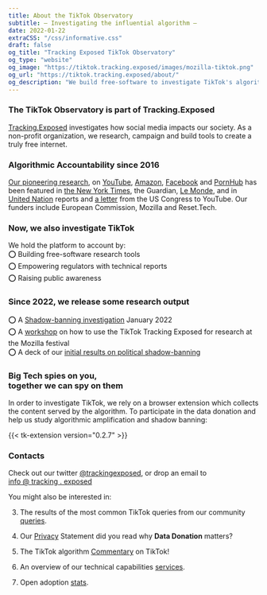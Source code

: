 ```yaml
---
title: About the TikTok Observatory
subtitle: — Investigating the influential algorithm —
date: 2022-01-22
extraCSS: "/css/informative.css"
draft: false
og_title: "Tracking Exposed TikTok Observatory"
og_type: "website"
og_image: "https://tiktok.tracking.exposed/images/mozilla-tiktok.png"
og_url: "https://tiktok.tracking.exposed/about/"
og_description: "We build free-software to investigate TikTok's algorithm and analyze its impact on our society."
---
```

<div class="row justify-content-md-center">
    <div class="col-md-8    ">

### The TikTok Observatory is part of Tracking.Exposed

[Tracking.Exposed](https://tracking.exposed) investigates how social media impacts our society. As a non-profit organization, we research, campaign and build tools to create a truly free internet.

### Algorithmic Accountability since 2016

[Our pioneering research](https://tracking.exposed/publications/), on [YouTube](https://youtube.tracking.exposed), [Amazon](https://amazon.tracking.exposed), [Facebook](https://facebook.tracking.exposed) and [PornHub](https://pornhub.tracking.exposed) has been featured in [the New York Times](https://www.nytimes.com/interactive/2020/03/02/technology/youtube-conspiracy-theory.html), the Guardian, [Le Monde](https://www.lemonde.fr/pixels/article/2020/03/06/videos-complotistes-youtube-a-la-capacite-de-moderer-son-contenu-lorsqu-il-en-a-la-volonte-politique_6032050_4408996.html), and in [United Nation](https://undocs.org/pdf?symbol=en/A/73/348) reports and [a letter](https://malinowski.house.gov/sites/malinowski.house.gov/files/Letter%20to%20YouTube%20--%20Malinowski_Eshoo_final_0.pdf) from the US Congress to YouTube. Our funders include European Commission, Mozilla and Reset.Tech.

### Now, we also investigate TikTok

We hold the platform to account by:<br>
⭕ Building free-software research tools<br>
⭕ Empowering regulators with technical reports<br>
⭕ Raising public awareness

### Since 2022, we release some research output

⭕ A [Shadow-banning investigation](/ws22-shadowban-research) January 2022
<br>
⭕ A [workshop](/slides/mozfest/) on how to use the TikTok Tracking Exposed for research at the Mozilla festival
<br>
⭕ A deck of our [initial results on political shadow-banning](https://docs.google.com/presentation/d/e/2PACX-1vSaNiJRE9u4IDRtIg-0WPrPfAVc_18Rfrm_QZu3tERQkrGBycVLkduj9E-35SOrZXWHnybLObJSqgU1/pub?start=false&loop=false&delayms=3000)
<br>

### Big Tech spies on you, <br> together we can spy on them

In order to investigate TikTok, we rely on a browser extension which collects the content served by the algorithm. To participate in the data donation and help us study algorithmic amplification and shadow banning:


{{< tk-extension version="0.2.7" >}}

### Contacts

Check out our twitter [@trackingexposed](https://twitter.com/trackingexposed), or drop an email to <br> <u> info @ tracking . exposed </u>

You might also be interested in:

3. The results of the most common TikTok queries from our community [queries](/queries).
2. Our [Privacy](/privacy) Statement did you read why **Data Donation** matters?
3. The TikTok algorithm [Commentary](/commentary) on TikTok!
4. An overview of our technical capabilities [services](/services).
5. Open adoption [stats](/stats).

    </div>
</div>